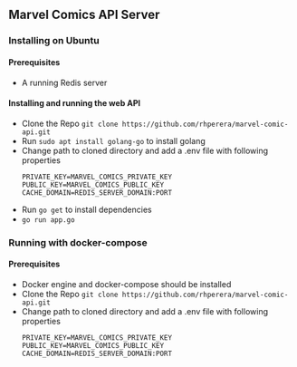 ## Marvel Comics API Server

### Installing on Ubuntu
#### Prerequisites
* A running Redis server
#### Installing and running the web API
* Clone the Repo `git clone https://github.com/rhperera/marvel-comic-api.git`
* Run `sudo apt install golang-go`  to install golang
* Change path to cloned directory and add a .env file with following properties 
  ```
  PRIVATE_KEY=MARVEL_COMICS_PRIVATE_KEY 
  PUBLIC_KEY=MARVEL_COMICS_PUBLIC_KEY
  CACHE_DOMAIN=REDIS_SERVER_DOMAIN:PORT
  ```
* Run `go get` to install dependencies
* `go run app.go`

### Running with docker-compose 
#### Prerequisites
* Docker engine and docker-compose should be installed
* Clone the Repo `git clone https://github.com/rhperera/marvel-comic-api.git`
* Change path to cloned directory and add a .env file with following properties
  ```
  PRIVATE_KEY=MARVEL_COMICS_PRIVATE_KEY 
  PUBLIC_KEY=MARVEL_COMICS_PUBLIC_KEY
  CACHE_DOMAIN=REDIS_SERVER_DOMAIN:PORT
  ```